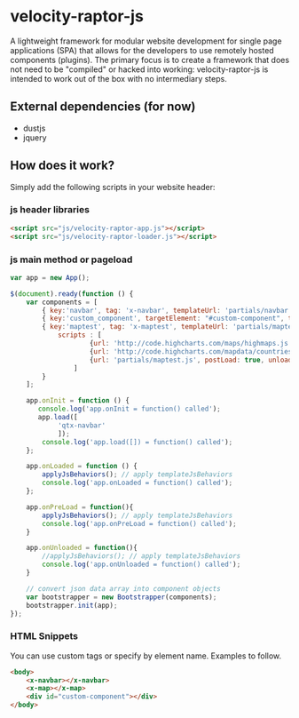 # velocity-raptor-js
A lightweight framework for modular website development for single page applications (SPA) that allows for the developers to use remotely hosted components (plugins). The primary focus is to create a framework that does not need to be "compiled" or hacked into working: velocity-raptor-js is intended to work out of the box with no intermediary steps.

## External dependencies (for now)
- dustjs
- jquery

## How does it work?

Simply add the following scripts in your website header:

### js header libraries
```html
<script src="js/velocity-raptor-app.js"></script>
<script src="js/velocity-raptor-loader.js"></script>
```

### js main method or pageload
```javascript
var app = new App();

$(document).ready(function () {
    var components = [
        { key:'navbar', tag: 'x-navbar', templateUrl: 'partials/navbar.html', eagerLoad: true, dataUrl: null },
        { key:'custom_component', targetElement: "#custom-component", templateUrl: 'partials/custom.html', eagerLoad: true, dataUrl: null },
        { key:'maptest', tag: 'x-maptest', templateUrl: 'partials/maptest.html', eagerLoad: false, dataUrl: null, 
            scripts : [
                    {url: 'http://code.highcharts.com/maps/highmaps.js', postLoad: false, unload: false},
                    {url: 'http://code.highcharts.com/mapdata/countries/us/us-all.js', postLoad: false, unload: false},
                    {url: 'partials/maptest.js', postLoad: true, unload: true}
                ] 
        }
    ];                    

    app.onInit = function () {
       console.log('app.onInit = function() called');
       app.load([
            'qtx-navbar'
            ]);
        console.log('app.load([]) = function() called');
    };

    app.onLoaded = function () { 
        applyJsBehaviors(); // apply templateJsBehaviors   
        console.log('app.onLoaded = function() called');
    }; 

    app.onPreLoad = function(){
        applyJsBehaviors(); // apply templateJsBehaviors   
        console.log('app.onPreLoad = function() called');
    }

    app.onUnloaded = function(){
        //applyJsBehaviors(); // apply templateJsBehaviors   
        console.log('app.onUnloaded = function() called');
    }

    // convert json data array into component objects
    var bootstrapper = new Bootstrapper(components);
    bootstrapper.init(app);
});
```

### HTML Snippets
You can use custom tags or specify by element name. Examples to follow.

```html
<body>
    <x-navbar></x-navbar>
    <x-map></x-map>
    <div id="custom-component"></div>
</body>
